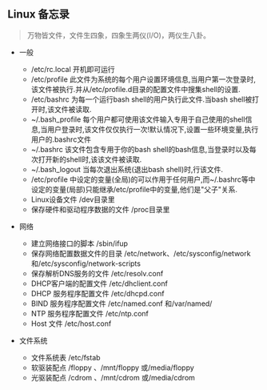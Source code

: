 Linux 备忘录
---------

> 万物皆文件，文件生四象，四象生两仪(I/O)，两仪生八卦。

- 一般
    - /etc/rc.local 开机即可运行
    - /etc/profile 此文件为系统的每个用户设置环境信息,当用户第一次登录时,该文件被执行.并从/etc/profile.d目录的配置文件中搜集shell的设置.
    - /etc/bashrc 为每一个运行bash shell的用户执行此文件.当bash shell被打开时,该文件被读取.
    - ~/.bash_profile 每个用户都可使用该文件输入专用于自己使用的shell信息,当用户登录时,该文件仅仅执行一次!默认情况下,设置一些环境变量,执行用户的.bashrc文件
    - ~/.bashrc 该文件包含专用于你的bash shell的bash信息,当登录时以及每次打开新的shell时,该该文件被读取.
    - ~/.bash_logout 当每次退出系统(退出bash shell)时,行该文件.
    - /etc/profile 中设定的变量(全局)的可以作用于任何用户,而~/.bashrc等中设定的变量(局部)只能继承/etc/profile中的变量,他们是"父子"关系.
    - Linux设备文件 /dev目录里
    - 保存硬件和驱动程序数据的文件 /proc目录里

- 网络
    - 建立网络接口的脚本 /sbin/ifup
    - 保存网络配置数据文件的目录 /etc/network、/etc/sysconfig/network和/etc/sysconfig/network-scripts
    - 保存解析DNS服务的文件 /etc/resolv.conf
    - DHCP客户端的配置文件 /etc/dhclient.conf
    - DHCP 服务程序配置文件 /etc/dhcpd.conf
    - BIND 服务程序配置文件 /etc/named.conf 和/var/named/
    - NTP 服务程序配置文件 /etc/ntp.conf
    - Host 文件 /etc/host.conf

- 文件系统
    - 文件系统表 /etc/fstab
    - 软驱装配点 /floppy 、/mnt/floppy 或/media/floppy
    - 光驱装配点 /cdrom 、/mnt/cdrom 或/media/cdrom